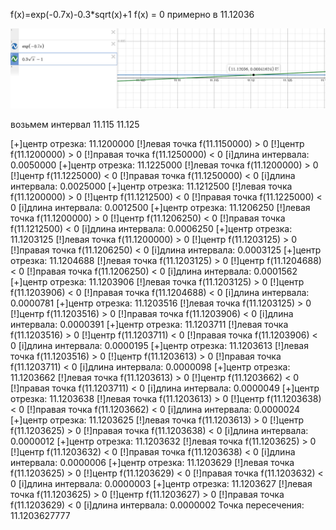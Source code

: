 f(x)=exp(-0.7x)-0.3*sqrt(x)+1
f(x) = 0 примерно в 11.12036

![alt text]({CC79A409-F461-4586-A4DE-20697D62BE48}.png)

возьмем интервал 11.115 11.125

[+]центр отрезка: 11.1200000
[!]левая точка f(11.1150000) > 0
[!]центр f(11.1200000) > 0
[!]правая точка f(11.1250000) < 0
[i]длина интервала: 0.0050000
[+]центр отрезка: 11.1225000
[!]левая точка f(11.1200000) > 0
[!]центр f(11.1225000) < 0
[!]правая точка f(11.1250000) < 0
[i]длина интервала: 0.0025000
[+]центр отрезка: 11.1212500
[!]левая точка f(11.1200000) > 0
[!]центр f(11.1212500) < 0
[!]правая точка f(11.1225000) < 0
[i]длина интервала: 0.0012500
[+]центр отрезка: 11.1206250
[!]левая точка f(11.1200000) > 0
[!]центр f(11.1206250) < 0
[!]правая точка f(11.1212500) < 0
[i]длина интервала: 0.0006250
[+]центр отрезка: 11.1203125
[!]левая точка f(11.1200000) > 0
[!]центр f(11.1203125) > 0
[!]правая точка f(11.1206250) < 0
[i]длина интервала: 0.0003125
[+]центр отрезка: 11.1204688
[!]левая точка f(11.1203125) > 0
[!]центр f(11.1204688) < 0
[!]правая точка f(11.1206250) < 0
[i]длина интервала: 0.0001562
[+]центр отрезка: 11.1203906
[!]левая точка f(11.1203125) > 0
[!]центр f(11.1203906) < 0
[!]правая точка f(11.1204688) < 0
[i]длина интервала: 0.0000781
[+]центр отрезка: 11.1203516
[!]левая точка f(11.1203125) > 0
[!]центр f(11.1203516) > 0
[!]правая точка f(11.1203906) < 0
[i]длина интервала: 0.0000391
[+]центр отрезка: 11.1203711
[!]левая точка f(11.1203516) > 0
[!]центр f(11.1203711) < 0
[!]правая точка f(11.1203906) < 0
[i]длина интервала: 0.0000195
[+]центр отрезка: 11.1203613
[!]левая точка f(11.1203516) > 0
[!]центр f(11.1203613) > 0
[!]правая точка f(11.1203711) < 0
[i]длина интервала: 0.0000098
[+]центр отрезка: 11.1203662
[!]левая точка f(11.1203613) > 0
[!]центр f(11.1203662) < 0
[!]правая точка f(11.1203711) < 0
[i]длина интервала: 0.0000049
[+]центр отрезка: 11.1203638
[!]левая точка f(11.1203613) > 0
[!]центр f(11.1203638) < 0
[!]правая точка f(11.1203662) < 0
[i]длина интервала: 0.0000024
[+]центр отрезка: 11.1203625
[!]левая точка f(11.1203613) > 0
[!]центр f(11.1203625) > 0
[!]правая точка f(11.1203638) < 0
[i]длина интервала: 0.0000012
[+]центр отрезка: 11.1203632
[!]левая точка f(11.1203625) > 0
[!]центр f(11.1203632) < 0
[!]правая точка f(11.1203638) < 0
[i]длина интервала: 0.0000006
[+]центр отрезка: 11.1203629
[!]левая точка f(11.1203625) > 0
[!]центр f(11.1203629) < 0
[!]правая точка f(11.1203632) < 0
[i]длина интервала: 0.0000003
[+]центр отрезка: 11.1203627
[!]левая точка f(11.1203625) > 0
[!]центр f(11.1203627) > 0
[!]правая точка f(11.1203629) < 0
[i]длина интервала: 0.0000002
Точка пересечения: 11.1203627777